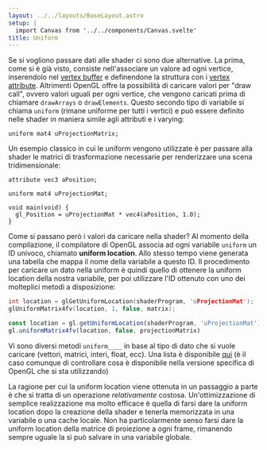 ```yaml
---
layout: ../../layouts/BaseLayout.astro
setup: |
  import Canvas from '../../components/Canvas.svelte'
title: Uniform
---
```


Se si vogliono passare dati alle shader ci sono due alternative. La prima, come si è già visto, consiste nell'associare un valore ad ogni vertice, inserendolo nel [vertex buffer](/theory/opengl-vertex-buffer) e definendone la struttura con i [vertex attribute](/theory/opengl-vertex-attribute). Altrimenti OpenGL offre la possibilità di caricare valori per "draw call", ovvero valori uguali per ogni vertice, che vengono caricati prima di chiamare `drawArrays` o `drawElements`. Questo secondo tipo di variabile si chiama `uniform` (rimane uniforme per tutti i vertici) e può essere definito nelle shader in maniera simile agli attributi e i varying:

```shader
uniform mat4 uProjectionMatrix;
```

Un esempio classico in cui le uniform vengono utilizzate è per passare alla shader le matrici di trasformazione necessarie per renderizzare una scena tridimensionale:

```shader
attribute vec3 aPosition;

uniform mat4 uProjectionMat;

void main(void) {
  gl_Position = uProjectionMat * vec4(aPosition, 1.0);
}
```

Come si passano però i valori da caricare nella shader? Al momento della compilazione, il compilatore di OpenGL associa ad ogni variabile `uniform` un ID univoco, chiamato **uniform location**. Allo stesso tempo viene generata una tabella che mappa il nome della variabile a questo ID. Il procedimento per caricare un dato nella uniform è quindi quello di ottenere la uniform location della nostra variabile, per poi utilizzare l'ID ottenuto con uno dei molteplici metodi a disposizione:

```cpp
int location = glGetUniformLocation(shaderProgram, 'uProjectionMat');
glUniformMatrix4fv(location, 1, false, matrix);
```

```ts
const location = gl.getUniformLocation(shaderProgram, 'uProjectionMat')
gl.uniformMatrix4fv(location, false, projectionMatrix)
```

Vi sono diversi metodi `uniform____` in base al tipo di dato che si vuole caricare (vettori, matrici, interi, float, ecc). Una lista è disponibile [qui](https://www.khronos.org/registry/OpenGL-Refpages/gl4/html/glUniform.xhtml) (è il caso comunque di controllare cosa è disponibile nella versione specifica di OpenGL che si sta utilizzando)

La ragione per cui la uniform location viene ottenuta in un passaggio a parte è che si tratta di un operazione _relativamente_ costosa. Un'ottimizzazione di semplice realizzazione ma molto efficace è quella di farsi dare la uniform location dopo la creazione della shader e tenerla memorizzata in una variabile o una cache locale. Non ha particolarmente senso farsi dare la uniform location della matrice di proiezione a ogni frame, rimanendo sempre uguale la si può salvare in una variabile globale.
